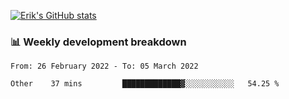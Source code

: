 [![Erik's GitHub stats](https://github-readme-stats.vercel.app/api?username=erik-petrov&theme=nightowl&show_icons=true)](https://github.com/anuraghazra/github-readme-stats)

### 📊 Weekly development breakdown
<!--START_SECTION:waka-->

```text
From: 26 February 2022 - To: 05 March 2022

Other    37 mins         █████████████▓░░░░░░░░░░░   54.25 %
```

<!--END_SECTION:waka-->

